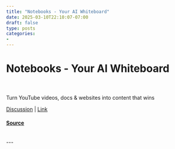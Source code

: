 ```yaml
---
title: "Notebooks - Your AI Whiteboard"
date: 2025-03-10T22:10:07-07:00
draft: false
type: posts
categories: 
- 
---
```

# Notebooks - Your AI Whiteboard

<br/>

<br/>
Turn YouTube videos, docs & websites into content that wins

[Discussion](https://www.producthunt.com/posts/notebooks-your-ai-whiteboard?utm_campaign=producthunt-atom-posts-feed&utm_medium=rss-feed&utm_source=producthunt-atom-posts-feed) | [Link](https://www.producthunt.com/r/p/940633?app_id=339)

#### [Source](https://www.producthunt.com/posts/notebooks-your-ai-whiteboard)

<br/>
---
